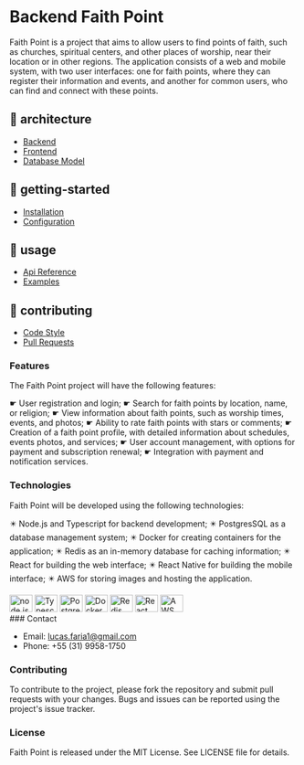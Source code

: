 # Backend Faith Point
Faith Point is a project that aims to allow users to find points of faith, such as churches, spiritual centers, and other places of worship, near their location or in other regions. The application consists of a web and mobile system, with two user interfaces: one for faith points, where they can register their information and events, and another for common users, who can find and connect with these points.

## 📖 architecture

* [Backend](docs/architecture/backend.md)
* [Frontend](docs/architecture/frontend.md)
* [Database Model](docs/architecture/database-model.md)

## 📃 getting-started

* [Installation](docs/getting-started/installation.md)
* [Configuration](docs/getting-started/configuration.md)

## 📄 usage

* [Api Reference](docs/usage/api-reference.md)
* [Examples](docs/usage/examples.md)

## 💬 contributing

* [Code Style](docs/contributing/code-style.md)
* [Pull Requests](docs/contributing/pull-requests.md)


### Features

The Faith Point project will have the following features:

☛ User registration and login;
☛ Search for faith points by location, name, or religion;
☛ View information about faith points, such as worship times, events, and photos;
☛ Ability to rate faith points with stars or comments;
☛ Creation of a faith point profile, with detailed information about schedules, events photos, and services;
☛ User account management, with options for payment and subscription renewal;
☛ Integration with payment and notification services.


### Technologies

Faith Point will be developed using the following technologies:

✴️ Node.js and Typescript for backend development;
✴️ PostgresSQL as a database management system;
✴️ Docker for creating containers for the application;
✴️ Redis as an in-memory database for caching information;
✴️ React for building the web interface;
✴️ React Native for building the mobile interface;
✴️ AWS for storing images and hosting the application.
<div>
<img height="30" width="40" src="https://cdn.jsdelivr.net/gh/devicons/devicon/icons/nodejs/nodejs-original.svg" alt="node.js"/>
<img height="30" width="40" src="https://cdn.jsdelivr.net/gh/devicons/devicon/icons/typescript/typescript-plain.svg" alt="Typescript"/>
<img height="30" width="40" src="https://cdn.jsdelivr.net/gh/devicons/devicon/icons/postgresql/postgresql-plain.svg" alt="PostgresSQL"/>
<img height="30" width="40" src="https://cdn.jsdelivr.net/gh/devicons/devicon/icons/docker/docker-plain.svg" alt="Docker"/>
<img height="30" width="40" src="https://cdn.jsdelivr.net/gh/devicons/devicon/icons/redis/redis-plain.svg" alt="Redis"/>
<img height="30" width="40" src="https://cdn.jsdelivr.net/gh/devicons/devicon/icons/react/react-original.svg" alt="React"/>
<img height="30" width="40" src="https://cdn.jsdelivr.net/gh/devicons/devicon/icons/amazonwebservices/amazonwebservices-original.svg" alt="AWS"/>
</div>
### Contact

* Email: [lucas.faria1@gmail.com](mailto:lucas.faria1@gmail.com)
* Phone: +55 (31) 9958-1750

### Contributing

To contribute to the project, please fork the repository and submit pull requests with your changes. Bugs and issues can be reported using the project's issue tracker.

### License

Faith Point is released under the MIT License. See LICENSE file for details.


